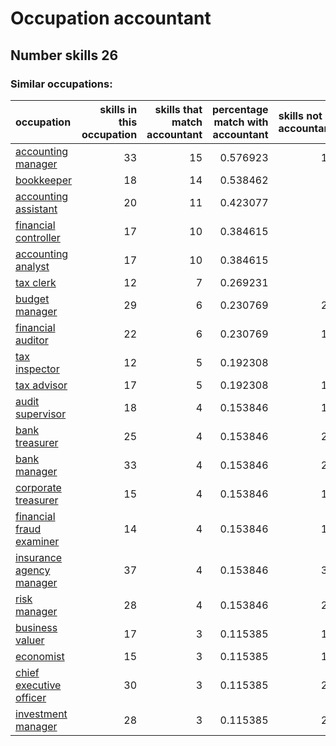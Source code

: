 # Occupation accountant
## Number skills 26
### Similar occupations:
| occupation                                              |   skills in this occupation |   skills that match accountant |   percentage match with accountant |   skills not in accountant |
|:--------------------------------------------------------|----------------------------:|-------------------------------:|-----------------------------------:|---------------------------:|
| [accounting manager](accounting_manager.md)             |                          33 |                             15 |                           0.576923 |                         18 |
| [bookkeeper](bookkeeper.md)                             |                          18 |                             14 |                           0.538462 |                          4 |
| [accounting assistant](accounting_assistant.md)         |                          20 |                             11 |                           0.423077 |                          9 |
| [financial controller](financial_controller.md)         |                          17 |                             10 |                           0.384615 |                          7 |
| [accounting analyst](accounting_analyst.md)             |                          17 |                             10 |                           0.384615 |                          7 |
| [tax clerk](tax_clerk.md)                               |                          12 |                              7 |                           0.269231 |                          5 |
| [budget manager](budget_manager.md)                     |                          29 |                              6 |                           0.230769 |                         23 |
| [financial auditor](financial_auditor.md)               |                          22 |                              6 |                           0.230769 |                         16 |
| [tax inspector](tax_inspector.md)                       |                          12 |                              5 |                           0.192308 |                          7 |
| [tax advisor](tax_advisor.md)                           |                          17 |                              5 |                           0.192308 |                         12 |
| [audit supervisor](audit_supervisor.md)                 |                          18 |                              4 |                           0.153846 |                         14 |
| [bank treasurer](bank_treasurer.md)                     |                          25 |                              4 |                           0.153846 |                         21 |
| [bank manager](bank_manager.md)                         |                          33 |                              4 |                           0.153846 |                         29 |
| [corporate treasurer](corporate_treasurer.md)           |                          15 |                              4 |                           0.153846 |                         11 |
| [financial fraud examiner](financial_fraud_examiner.md) |                          14 |                              4 |                           0.153846 |                         10 |
| [insurance agency manager](insurance_agency_manager.md) |                          37 |                              4 |                           0.153846 |                         33 |
| [risk manager](risk_manager.md)                         |                          28 |                              4 |                           0.153846 |                         24 |
| [business valuer](business_valuer.md)                   |                          17 |                              3 |                           0.115385 |                         14 |
| [economist](economist.md)                               |                          15 |                              3 |                           0.115385 |                         12 |
| [chief executive officer](chief_executive_officer.md)   |                          30 |                              3 |                           0.115385 |                         27 |
| [investment manager](investment_manager.md)             |                          28 |                              3 |                           0.115385 |                         25 |
